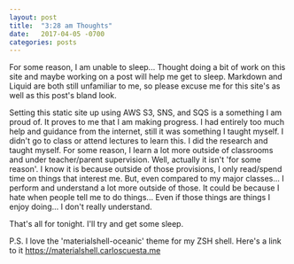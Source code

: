```yaml
---
layout: post
title:  "3:28 am Thoughts"
date:   2017-04-05 -0700
categories: posts 
---
```


For some reason, I am unable to sleep... Thought doing a bit of work on this site and maybe working on a post will help me get to sleep. Markdown and Liquid are both still unfamiliar to me, so please excuse me for this site's as well as this post's bland look.

Setting this static site up using AWS S3, SNS, and SQS is a something I am proud of. It proves to me that I am making progress. I had entirely too much help and guidance from the internet, still it was something I taught myself. I didn't go to class or attend lectures to learn this. I did the research and taught myself. For some reason, I learn a lot more outside of classrooms and under teacher/parent supervision. Well, actually it isn't 'for some reason'. I know it is because outside of those provisions, I only read/spend time on things that interest me. But, even compared to my major classes... I perform and understand a lot more outside of those. It could be because I hate when people tell me to do things... Even if those things are things I enjoy doing... I don't really understand.

That's all for tonight. I'll try and get some sleep.

P.S. I love the 'materialshell-oceanic' theme for my ZSH shell. Here's a link to it https://materialshell.carloscuesta.me
